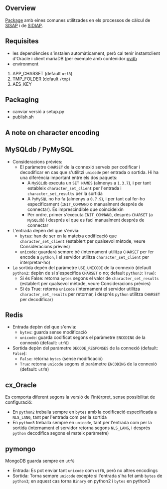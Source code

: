 Overview
--------
[Package](https://pypi.python.org/pypi/sisaptools) amb eines comunes utilitzades en els processos de càlcul de [SISAP](https://github.com/sisap-ics/sisap) i de [SIDIAP](https://bitbucket.org/sisapICS/sidiap/overview).

Requisites
----------
* les dependències s'instalen automàticament, però cal tenir instantclient d'Oracle i client mariaDB (per exemple amb contenidor [pydb](https://hub.docker.com/r/sisap/pydb/)
* environment
 1. APP_CHARSET (default `utf8`)
 2. TMP_FOLDER (default `/tmp`)
 3. AES_KEY

Packaging
---------
* canviar versió a setup.py
* publish.sh

A note on character encoding
----------------------------
## MySQLdb / PyMySQL
* Consideracions prèvies:
  * El paràmetre `CHARSET` de la connexió serveix per codificar i decodificar en cas que s'utilitzi `unicode` per entrada o sortida. Hi ha una diferència important entre els dos paquets:
    * A `MySQLdb` executa un `SET NAMES` (almenys a `1.3.7`), i per tant estableix `character_set_client` per l'entrada i `character_set_results` per la sortida
    * A `PyMySQL` no ho fa (almenys a `0.7.9`), i per tant cal fer-ho específicament (`INIT_COMMAND` o manualment després de connectar). És imprescindible que coincideixin
    * Per ordre, primer s'executa `INIT_COMMAND`, després `CHARSET` (a `MySQLdb`) i després el que es faci manualment després de connectar
* L'entrada depèn del que s'envia:
  * `bytes`: han de ser en la mateixa codificació que `character_set_client` (establert per qualsevol mètode, veure Consideracions prèvies)
  * `unicode`: guardarà sempre bé (internament utilitza `CHARSET` per fer encode a `python`, i el servidor utilitza `character_set_client` per interpretar-ho)
* La sortida depèn del paràmetre `USE_UNICODE` de la connexió (default `python2`: depèn de si s'especifica `CHARSET` o no; default `python3`: `True`):
  * Si és False: retorna `bytes` segons el valor de `character_set_results` (establert per qualsevol mètode, veure Consideracions prèvies)
  * Si és True: retorna `unicode` (internament el servidor utilitza `character_set_results` per retornar, i després `python` utilitza `CHARSET` per decodificar)

## Redis
* Entrada depèn del que s'envia:
  * `bytes`: guarda sense modificació
  * `unicode`: guarda codificat segons el paràmetre `ENCODING` de la connexió (default: `utf8`)
* Sortida depèn del paràmetre `DECODE_RESPONSES` de la connexió (default: `False`):
  * `False`: retorna `bytes` (sense modificació)
  * `True`: retorna `unicode` segons el paràmetre `ENCODING` de la connexió (default: `utf8`)

## cx_Oracle
Es comporta diferent segons la versió de l'intèrpret, sense possibilitat de configuració:
* En `python2` treballa sempre en `bytes` amb la codificació especificada a `NLS_LANG`, tant per l'entrada com per la sortida
* En `python3` treballa sempre en `unicode`, tant per l'entrada com per la sortida (internament el servidor retorna segons `NLS_LANG`, i després `python` decodifica segons el mateix paràmetre)

## pymongo
MongoDB guarda sempre en `utf8`
* Entrada: Es pot enviar tant `unicode` com `utf8`, però no altres encodings
* Sortida: Torna sempre `unicode` excepte si l'entrada s'ha fet amb `bytes` de `python3`; en aquest cas torna `Binary` en python2 i `bytes` en python3
